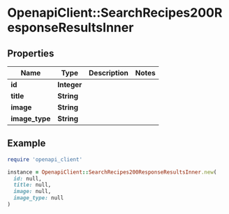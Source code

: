 # OpenapiClient::SearchRecipes200ResponseResultsInner

## Properties

| Name | Type | Description | Notes |
| ---- | ---- | ----------- | ----- |
| **id** | **Integer** |  |  |
| **title** | **String** |  |  |
| **image** | **String** |  |  |
| **image_type** | **String** |  |  |

## Example

```ruby
require 'openapi_client'

instance = OpenapiClient::SearchRecipes200ResponseResultsInner.new(
  id: null,
  title: null,
  image: null,
  image_type: null
)
```

